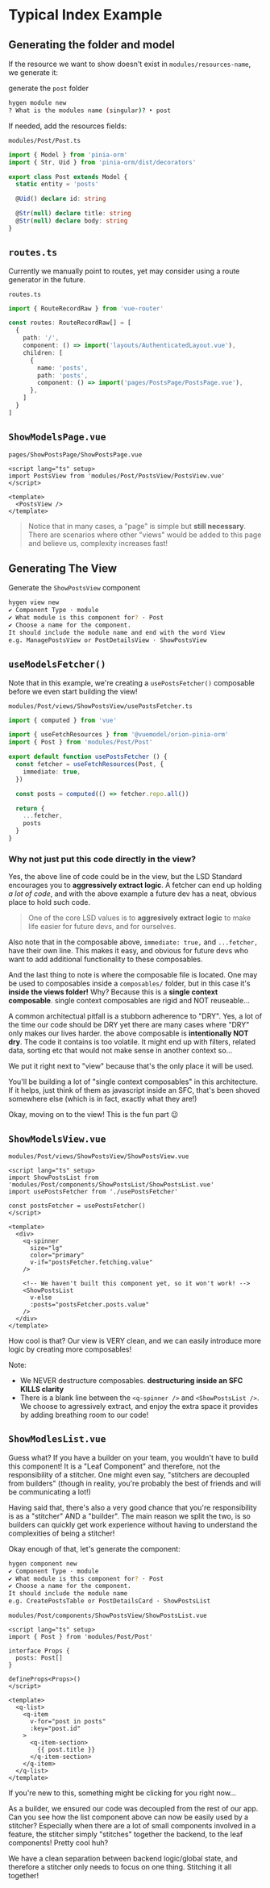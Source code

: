 # Typical Index Example

## Generating the folder and model
If the resource we want to show doesn't exist in `modules/resources-name`, we generate it:

generate the `post` folder
```sh
hygen module new
? What is the modules name (singular)? ‣ post
```

If needed, add the resources fields:

`modules/Post/Post.ts`
```ts
import { Model } from 'pinia-orm'
import { Str, Uid } from 'pinia-orm/dist/decorators'

export class Post extends Model {
  static entity = 'posts'

  @Uid() declare id: string

  @Str(null) declare title: string
  @Str(null) declare body: string
}
```

## `routes.ts`
Currently we manually point to routes, yet may consider using a route generator in the future.

`routes.ts`
```ts
import { RouteRecordRaw } from 'vue-router'

const routes: RouteRecordRaw[] = [
  {
    path: '/',
    component: () => import('layouts/AuthenticatedLayout.vue'),
    children: [
      {
        name: 'posts',
        path: 'posts',
        component: () => import('pages/PostsPage/PostsPage.vue'),
      },
    ]
  }
]
```

## `ShowModelsPage.vue`

`pages/ShowPostsPage/ShowPostsPage.vue`
```vue
<script lang="ts" setup>
import PostsView from 'modules/Post/PostsView/PostsView.vue'
</script>

<template>
  <PostsView />
</template>
```
> Notice that in many cases, a "page" is simple but **still necessary**. There are scenarios where other "views" would be added to this page and believe us, complexity increases fast!

## Generating The View
Generate the `ShowPostsView` component
```sh
hygen view new
✔ Component Type · module
✔ What module is this component for? · Post
✔ Choose a name for the component.
It should include the module name and end with the word View
e.g. ManagePostsView or PostDetailsView · ShowPostsView
```

## `useModelsFetcher()`
Note that in this example, we're creating a `usePostsFetcher()` composable before we even start building the view!

`modules/Post/views/ShowPostsView/usePostsFetcher.ts`
```ts
import { computed } from 'vue'

import { useFetchResources } from '@vuemodel/orion-pinia-orm'
import { Post } from 'modules/Post/Post'

export default function usePostsFetcher () {
  const fetcher = useFetchResources(Post, {
    immediate: true,
  })

  const posts = computed(() => fetcher.repo.all())

  return {
    ...fetcher,
    posts
  }
}
```

### Why not just put this code directly in the view?
Yes, the above line of code could be in the view, but the LSD Standard encourages you to **aggressively extract logic**. A fetcher can end up holding *a lot of code*, and with the above example a future dev has a neat, obvious place to hold such code.

> One of the core LSD values is to **aggresively extract logic** to make life easier for future devs, and for ourselves.

Also note that in the composable above, `immediate: true,` and `...fetcher,` have their own line. This makes it easy, and obvious for future devs who want to add additional functionality to these composables.

And the last thing to note is where the composable file is located. One may be used to composables inside a `composables/` folder, but in this case it's **inside the views folder!** Why? Because this is a **single context composable**. single context composables are rigid and NOT reuseable...

A common architectual pitfall is a stubborn adherence to "DRY". Yes, a lot of the time our code should be DRY yet there are many cases where "DRY" only makes our lives harder. the above composable is **intentionally NOT dry**. The code it contains is too volatile. It might end up with filters, related data, sorting etc that would not make sense in another context so...

We put it right next to "view" because that's the only place it will be used.

You'll be building a lot of "single context composables" in this architecture. If it helps, just think of them as javascript inside an SFC, that's been shoved somewhere else (which is in fact, exactly what they are!)

Okay, moving on to the view! This is the fun part 😉

## `ShowModelsView.vue`

`modules/Post/views/ShowPostsView/ShowPostsView.vue`
```vue
<script lang="ts" setup>
import ShowPostsList from 'modules/Post/components/ShowPostsList/ShowPostsList.vue'
import usePostsFetcher from './usePostsFetcher'

const postsFetcher = usePostsFetcher()
</script>

<template>
  <div>
    <q-spinner
      size="lg"
      color="primary"
      v-if="postsFetcher.fetching.value"
    />

    <!-- We haven't built this component yet, so it won't work! -->
    <ShowPostsList
      v-else
      :posts="postsFetcher.posts.value"
    />
  </div>
</template>
```

How cool is that? Our view is VERY clean, and we can easily introduce more logic by creating more composables!

Note:
- We NEVER destructure composables. **destructuring inside an SFC KILLS clarity**
- There is a blank line between the `<q-spinner />` and `<ShowPostsList />`. We choose to agressively extract, and enjoy the extra space it provides by adding breathing room to our code!

## `ShowModlesList.vue`
Guess what? If you have a builder on your team, you wouldn't have to build this component! It is a "Leaf Component" and therefore, not the responsibility of a stitcher. One might even say, "stitchers are decoupled from builders" (though in reality, you're probably the best of friends and will be communicating a lot!)

Having said that, there's also a very good chance that you're responsibility is as a "stitcher" AND a "builder". The main reason we split the two, is so builders can quickly get work experience without having to understand the complexities of being a stitcher!

Okay enough of that, let's generate the component:
```sh
hygen component new
✔ Component Type · module
✔ What module is this component for? · Post
✔ Choose a name for the component.
It should include the module name
e.g. CreatePostsTable or PostDetailsCard · ShowPostsList
```

`modules/Post/components/ShowPostsView/ShowPostsList.vue`
```vue
<script lang="ts" setup>
import { Post } from 'modules/Post/Post'

interface Props {
  posts: Post[]
}

defineProps<Props>()
</script>

<template>
  <q-list>
    <q-item
      v-for="post in posts"
      :key="post.id"
    >
      <q-item-section>
        {{ post.title }}
      </q-item-section>
    </q-item>
  </q-list>
</template>
```

If you're new to this, something might be clicking for you right now...

As a builder, we ensured our code was decoupled from the rest of our app. Can you see how the list component above can now be easily used by a stitcher? Especially when there are a lot of small components involved in a feature, the stitcher simply "stitches" together the backend, to the leaf components! Pretty cool huh?

We have a clean separation between backend logic/global state, and therefore a stitcher only needs to focus on one thing. Stitching it all together!